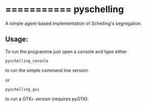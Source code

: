 ===========
pyschelling
===========

A simple agent-based implementation of Schelling's segregation.

Usage:
------

To run the programme just open a console and type either

    pyschelling_console  

to run the simple command line version.

or

    pyschelling_gui  

to run a GTK+ version (requires pyGTK).
